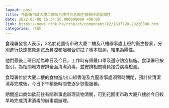 ```yaml
---
layout: post
title: 花園街市政大廈二樓及八樓共三名衞生督察檢測呈陽性
date: 2022-03-08 15:34:56.000000000 +08:00
link: https://news.rthk.hk/rthk/ch/component/k2/1637799-20220308.htm
categories: rthk
---
```


食環署發言人表示，3名於花園街市政大廈二樓及八樓辦事處上班的衞生督察，分別進行快速抗原測試及鼻腔和咽喉合併拭子樣本檢測，結果為陽性。

他們最後上班日期為昨日及今日，工作時有佩戴口罩及遵守防疫措施。食環署已按指引，為相關地方安排全面清潔消毒，並安排相關職員接受病毒檢測。

食環署位於大廈二樓的食物進/出口組香港及九龍辦事處須暫時關閉，預計於清潔消毒完成後，今日下午稍後時間會逐步恢復服務。

期間進口商如欲前往有關辦事處辦理貨物清關，可到花園街市政大廈八樓於今日較早時完成清潔消毒的辦事處辦理。
